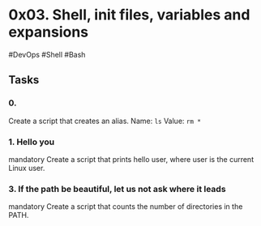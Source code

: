 # 0x03. Shell, init files, variables and expansions
#DevOps #Shell #Bash

## Tasks

### 0. <o>
Create a script that creates an alias.
Name: `ls`
Value: `rm *`

### 1. Hello you
mandatory
Create a script that prints hello user, where user is the current Linux user.

### 3. If the path be beautiful, let us not ask where it leads
mandatory
Create a script that counts the number of directories in the PATH.
